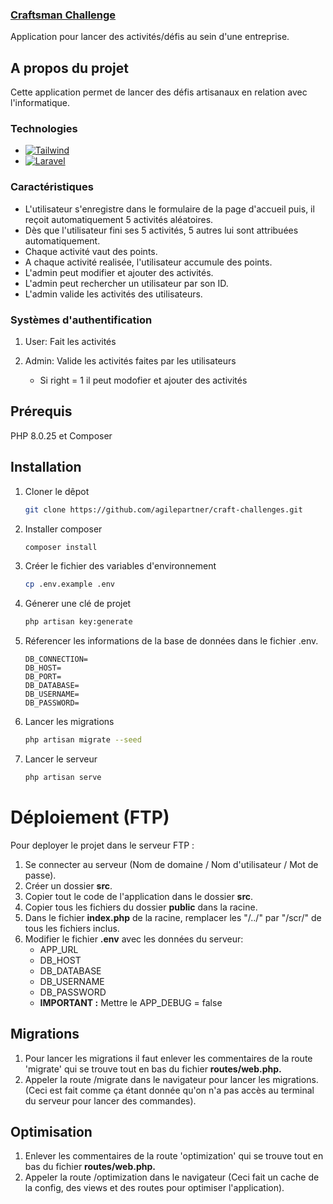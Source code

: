<div>
  <a href="https://github.com/Alexis1476/etml-craftman">
    <h3>Craftsman Challenge</h3>
  </a>
  <p>
    Application pour lancer des activités/défis au sein d'une entreprise.
  </p>
</div>

## A propos du projet

Cette application permet de lancer des défis artisanaux en relation avec l'informatique.

### Technologies

* [![Tailwind][Tailwind.dev]][Tailwind-url]
* [![Laravel][Laravel.com]][Laravel-url]

### Caractéristiques

- L'utilisateur s'enregistre dans le formulaire de la page d'accueil puis, il reçoit automatiquement 5 activités
  aléatoires.
- Dès que l'utilisateur fini ses 5 activités, 5 autres lui sont attribuées automatiquement.
- Chaque activité vaut des points.
- A chaque activité realisée, l'utilisateur accumule des points.
- L'admin peut modifier et ajouter des activités.
- L'admin peut rechercher un utilisateur par son ID.
- L'admin valide les activités des utilisateurs.

### Systèmes d'authentification

1. User: Fait les activités

2. Admin: Valide les activités faites par les utilisateurs
    - Si right = 1 il peut modofier et ajouter des activités

## Prérequis

PHP 8.0.25 et Composer

## Installation

1. Cloner le dêpot
   ```sh
   git clone https://github.com/agilepartner/craft-challenges.git
   ```
2. Installer composer
   ```sh
   composer install
   ```
3. Créer le fichier des variables d'environnement
   ```sh
   cp .env.example .env
   ```
4. Génerer une clé de projet
    ```sh
   php artisan key:generate
   ```

5. Réferencer les informations de la base de données dans le fichier .env.
    ```text
    DB_CONNECTION=
    DB_HOST=
    DB_PORT=
    DB_DATABASE=
    DB_USERNAME=    
    DB_PASSWORD=
    ```
6. Lancer les migrations
    ```sh
   php artisan migrate --seed
   ```
7. Lancer le serveur
    ```sh
   php artisan serve
   ```

# Déploiement (FTP)

Pour deployer le projet dans le serveur FTP :

1. Se connecter au serveur (Nom de domaine / Nom d'utilisateur / Mot de passe).
2. Créer un dossier **src**.
3. Copier tout le code de l'application dans le dossier **src**.
4. Copier tous les fichiers du dossier **public** dans la racine.
5. Dans le fichier **index.php** de la racine, remplacer les "/../"
   par "/scr/" de tous les fichiers inclus.
6. Modifier le fichier **.env** avec les données du serveur:
    - APP_URL
    - DB_HOST
    - DB_DATABASE
    - DB_USERNAME
    - DB_PASSWORD
    - **IMPORTANT :** Mettre le APP_DEBUG = false

## Migrations

1. Pour lancer les migrations il faut enlever les commentaires de la route 'migrate' qui se trouve tout en bas du
   fichier **routes/web.php.**
2. Appeler la route /migrate dans le navigateur pour lancer les migrations. (Ceci est fait comme ça
   étant donnée qu'on n'a pas accès au terminal du serveur pour lancer des commandes).

## Optimisation

1. Enlever les commentaires de la route 'optimization' qui se trouve tout en bas du
   fichier **routes/web.php.**
2. Appeler la route /optimization dans le navigateur (Ceci fait un cache de la config, des views et des routes pour
   optimiser l'application).

<!-- MARKDOWN LINKS & IMAGES -->

[Tailwind.dev]: https://img.shields.io/badge/tailwindcss-%2338B2AC.svg?style=for-the-badge&logo=tailwind-css&logoColor=white

[Tailwind-url]: https://tailwindcss.com/

[Laravel.com]: https://img.shields.io/badge/Laravel-FF2D20?style=for-the-badge&logo=laravel&logoColor=white

[Laravel-url]: https://laravel.com
